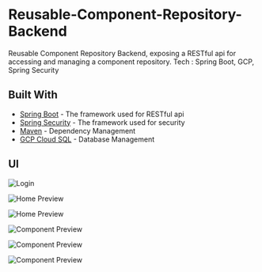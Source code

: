 # Reusable-Component-Repository-Backend
Reusable Component Repository Backend, exposing a RESTful api for accessing and managing a component repository.
Tech : Spring Boot, GCP, Spring Security

## Built With

* [Spring Boot](https://spring.io/guides/gs/spring-boot/) - The framework used for RESTful api
* [Spring Security](https://spring.io/projects/spring-security) - The framework used for security
* [Maven](https://maven.apache.org/) - Dependency Management
* [GCP Cloud SQL](https://cloud.google.com/sql) - Database Management

## UI

![Login](/screenshots/0.JPG?raw=true "Login")

![Home Preview](/screenshots/1.JPG?raw=true "Home1")

![Home Preview](/screenshots/2.JPG?raw=true "Home2")

![Component Preview](/screenshots/3.JPG?raw=true "Component")

![Component Preview](/screenshots/4.JPG?raw=true "Component Preview 1")

![Component Preview](/screenshots/5.JPG?raw=true "Component Preview 2")
